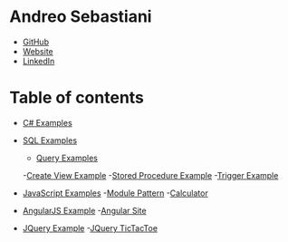 Andreo Sebastiani
=============

- [GitHub][]
- [Website][homepage]
- [LinkedIn][linkedin]

Table of contents
=======

- [C# Examples](https://github.com/andreosebastiani/Portfolio/tree/master/C%23)
- [SQL Examples](https://github.com/andreosebastiani/Portfolio/tree/master/SQL)
    - [Query Examples](https://github.com/andreosebastiani/Portfolio/blob/master/SQL/QueryExamples.sql)
    
    -[Create View Example](https://github.com/andreosebastiani/Portfolio/blob/master/SQL/CreateViewExample.sql)
    -[Stored Procedure Example](https://github.com/andreosebastiani/Portfolio/blob/master/SQL/StoredProcedureExample.sql)
    -[Trigger Example](https://github.com/andreosebastiani/Portfolio/blob/master/SQL/TriggerExample.sql)
- [JavaScript Examples](https://github.com/andreosebastiani/Portfolio/tree/master/JavaScript)
    -[Module Pattern](https://github.com/andreosebastiani/Portfolio/blob/master/JavaScript/ModulePattern/ModulePatternExample.js)
    -[Calculator](http://andreosebastiani.github.io/Javascript-Calculator/)
- [AngularJS Example](https://github.com/andreosebastiani/Portfolio/tree/master/AngularJS)
    -[Angular Site](http://andreosebastiani.github.io/AngularJs/gemStore.html)
- [JQuery Example](https://github.com/andreosebastiani/Portfolio/tree/master/JQuery)
    -[JQuery TicTacToe](http://andreosebastiani.github.io/Jquery-Tictactoe/)

[GitHub]:http://github.com/andreosebastiani
[homepage]:http://www.andreosebastiani.com
[linkedin]:https://www.linkedin.com/nhome/?trk=
